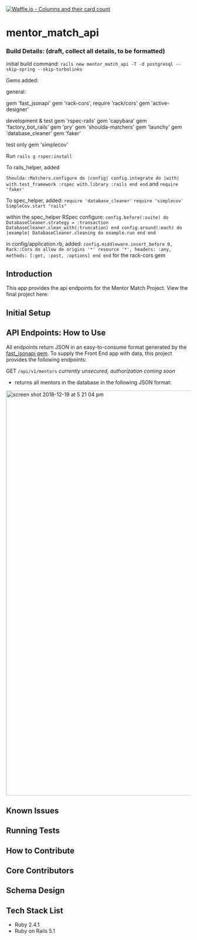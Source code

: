 [![Waffle.io - Columns and their card count](https://badge.waffle.io/BeccaHyland/mentor_match_api.svg?columns=all)](https://waffle.io/BeccaHyland/mentor_match_api)

# mentor_match_api


### Build Details: (draft, collect all details, to be formatted)

initial build command: `rails new mentor_match_api -T -d postgresql --skip-spring --skip-turbolinks`

Gems added:

general: 

gem 'fast_jsonapi'
gem 'rack-cors', require 'rack/cors'
gem 'active-designer'

development & test
  gem 'rspec-rails'
  gem 'capybara'
  gem 'factory_bot_rails'
  gem 'pry'
  gem 'shoulda-matchers'
  gem 'launchy'
  gem 'database_cleaner'
  gem 'faker'

  
  test only
  gem 'simplecov'
 
 Run `rails g rspec:install`
 
 To rails_helper, added 

 `Shoulda::Matchers.configure do |config|
  config.integrate do |with|
    with.test_framework :rspec
    with.library :rails
  end
end`
and `require 'faker'`

To spec_helper, added:
`require 'database_cleaner'`
`require 'simplecov'`
`SimpleCov.start "rails"`

within the spec_helper RSpec configure:
`config.before(:suite) do
      DatabaseCleaner.strategy = :transaction
      DatabaseCleaner.clean_with(:truncation)
    end
    config.around(:each) do |example|
        DatabaseCleaner.cleaning do
        example.run
      end
    end`

  in config/application.rb, added:
  `config.middleware.insert_before 0, Rack::Cors do
      allow do
        origins '*'
        resource '*', headers: :any, methods: [:get, :post, :options]
      end
    end` for the rack-cors gem

## Introduction
  This app provides the api endpoints for the Mentor Match Project.
  View the final project here:

## Initial Setup

## API Endpoints: How to Use

  All endpoints return JSON in an easy-to-consume format generated by the [fast_jsonapi gem](https://github.com/Netflix/fast_jsonapi). To supply the Front End app with data, this project provides the following endpoints:
  
  GET `/api/v1/mentors` *currently unsecured, authorization coming soon*
  * returns all mentors in the database in the following JSON format:
  
  <img width="1102" alt="screen shot 2018-12-19 at 5 21 04 pm" src="https://user-images.githubusercontent.com/39714935/50256224-94fa3b80-03b2-11e9-86ac-9c6d980465b5.png">


## Known Issues

## Running Tests

## How to Contribute

## Core Contributors

## Schema Design

## Tech Stack List
* Ruby 2.4.1
* Ruby on Rails 5.1
